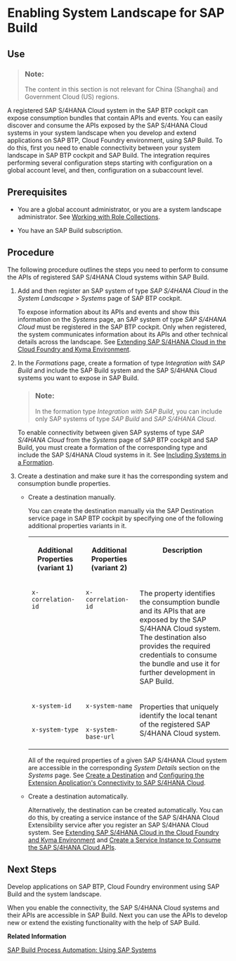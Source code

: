 <!-- loio642431173d3c4fabb7f5a155836903be -->

# Enabling System Landscape for SAP Build



<a name="loio642431173d3c4fabb7f5a155836903be__section_yv3_cy2_lcc"/>

## Use

> ### Note:  
> The content in this section is not relevant for China \(Shanghai\) and Government Cloud \(US\) regions.

A registered SAP S/4HANA Cloud system in the SAP BTP cockpit can expose consumption bundles that contain APIs and events. You can easily discover and consume the APIs exposed by the SAP S/4HANA Cloud systems in your system landscape when you develop and extend applications on SAP BTP, Cloud Foundry environment, using SAP Build. To do this, first you need to enable connectivity between your system landscape in SAP BTP cockpit and SAP Build. The integration requires performing several configuration steps starting with configuration on a global account level, and then, configuration on a subaccount level.



<a name="loio642431173d3c4fabb7f5a155836903be__section_znb_p1c_dwb"/>

## Prerequisites

-   You are a global account administrator, or you are a system landscape administrator. See [Working with Role Collections](../50-administration-and-ops/working-with-role-collections-393ea0b.md).

-   You have an SAP Build subscription.




<a name="loio642431173d3c4fabb7f5a155836903be__section_ij4_zx2_lcc"/>

## Procedure

The following procedure outlines the steps you need to perform to consume the APIs of registered SAP S/4HANA Cloud systems within SAP Build.

1.  Add and then register an SAP system of type *SAP S/4HANA Cloud* in the *System Landscape* \> *Systems* page of SAP BTP cockpit.

    To expose information about its APIs and events and show this information on the *Systems* page, an SAP system of type *SAP S/4HANA Cloud* must be registered in the SAP BTP cockpit. Only when registered, the system communicates information about its APIs and other technical details across the landscape. See [Extending SAP S/4HANA Cloud in the Cloud Foundry and Kyma Environment](extending-sap-s-4hana-cloud-in-the-cloud-foundry-and-kyma-environment-40b9e6c.md).

2.  In the *Formations* page, create a formation of type *Integration with SAP Build* and include the SAP Build system and the SAP S/4HANA Cloud systems you want to expose in SAP Build.

    > ### Note:  
    > In the formation type *Integration with SAP Build*, you can include only SAP systems of type *SAP Build* and *SAP S/4HANA Cloud*.

    To enable connectivity between given SAP systems of type *SAP S/4HANA Cloud* from the *Systems* page of SAP BTP cockpit and SAP Build, you must create a formation of the corresponding type and include the SAP S/4HANA Cloud systems in it. See [Including Systems in a Formation](including-systems-in-a-formation-68b04fa.md).

3.  Create a destination and make sure it has the corresponding system and consumption bundle properties.

    -   Create a destination manually.

        You can create the destination manually via the SAP Destination service page in SAP BTP cockpit by specifying one of the following additional properties variants in it.


        <table>
        <tr>
        <th valign="top">

        Additional Properties \(variant 1\)
        
        </th>
        <th valign="top">

        Additional Properties \(variant 2\)
        
        </th>
        <th valign="top">

        Description
        
        </th>
        </tr>
        <tr>
        <td valign="top">
        
        `x-correlation-id` 
        
        </td>
        <td valign="top">
        
        `x-correlation-id` 
        
        </td>
        <td valign="top">
        
        The property identifies the consumption bundle and its APIs that are exposed by the SAP S/4HANA Cloud system. The destination also provides the required credentials to consume the bundle and use it for further development in SAP Build.
        
        </td>
        </tr>
        <tr>
        <td valign="top">
        
        `x-system-id` 
        
        </td>
        <td valign="top">
        
        `x-system-name` 
        
        </td>
        <td valign="top" rowspan="2">
        
        Properties that uniquely identify the local tenant of the registered SAP S/4HANA Cloud system.
        
        </td>
        </tr>
        <tr>
        <td valign="top">
        
        `x-system-type` 
        
        </td>
        <td valign="top">
        
        `x-system-base-url` 
        
        </td>
        </tr>
        </table>
        
        All of the required properties of a given SAP S/4HANA Cloud system are accessible in the corresponding *System Details* section on the *Systems* page. See [Create a Destination](../30-development/create-a-destination-3fa7934.md) and [Configuring the Extension Application's Connectivity to SAP S/4HANA Cloud](configuring-the-extension-application-s-connectivity-to-sap-s-4hana-cloud-ef4b7ca.md).

    -   Create a destination automatically.

        Alternatively, the destination can be created automatically. You can do this, by creating a service instance of the SAP S/4HANA Cloud Extensibility service after you register an SAP S/4HANA Cloud system. See [Extending SAP S/4HANA Cloud in the Cloud Foundry and Kyma Environment](extending-sap-s-4hana-cloud-in-the-cloud-foundry-and-kyma-environment-40b9e6c.md) and [Create a Service Instance to Consume the SAP S/4HANA Cloud APIs](create-a-service-instance-to-consume-the-sap-s-4hana-cloud-apis-a735641.md).





<a name="loio642431173d3c4fabb7f5a155836903be__section_cq1_15q_jvb"/>

## Next Steps

Develop applications on SAP BTP, Cloud Foundry environment using SAP Build and the system landscape.

When you enable the connectivity, the SAP S/4HANA Cloud systems and their APIs are accessible in SAP Build. Next you can use the APIs to develop new or extend the existing functionality with the help of SAP Build.

**Related Information**  


[SAP Build Process Automation: Using SAP Systems](https://help.sap.com/docs/build-process-automation/sap-build-process-automation/using-sap-systems)

